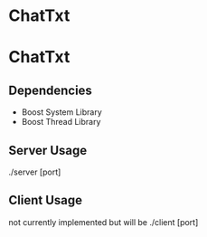 # ChatTxt

ChatTxt
===========

Dependencies
----------
- Boost System Library
- Boost Thread Library

Server Usage
----------
./server [port]

Client Usage
----------
not currently implemented but will be
./client [port]
